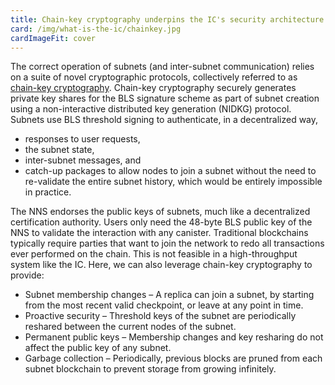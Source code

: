 ```yaml
---
title: Chain-key cryptography underpins the IC's security architecture
card: /img/what-is-the-ic/chainkey.jpg
cardImageFit: cover
---
```

The correct operation of subnets (and inter-subnet communication) relies on a suite of novel cryptographic protocols, collectively referred to as [chain-key cryptography](/how-it-works/chain-key-technology/). Chain-key cryptography securely generates private key shares for the BLS signature scheme as part of subnet creation using a non-interactive distributed key generation (NIDKG) protocol. Subnets use BLS threshold signing to authenticate, in a decentralized way,
- responses to user requests,
- the subnet state,
- inter-subnet messages, and
- catch-up packages to allow nodes to join a subnet without the need to re-validate the entire subnet history, which would be entirely impossible in practice.

The NNS endorses the public keys of subnets, much like a decentralized certification authority. Users only need the 48-byte BLS public key of the NNS to validate the interaction with any canister.
Traditional blockchains typically require parties that want to join the network to redo all transactions ever performed on the chain. This is not feasible in a high-throughput system like the IC. Here, we can also leverage chain-key cryptography to provide:

- Subnet membership changes – A replica can join a subnet, by starting from the most recent valid checkpoint, or leave at any point in time.
- Proactive security – Threshold keys of the subnet are periodically reshared between the current nodes of the subnet.
- Permanent public keys – Membership changes and key resharing do not affect the public key of any subnet.
- Garbage collection – Periodically, previous blocks are pruned from each subnet blockchain to prevent storage from growing infinitely.
